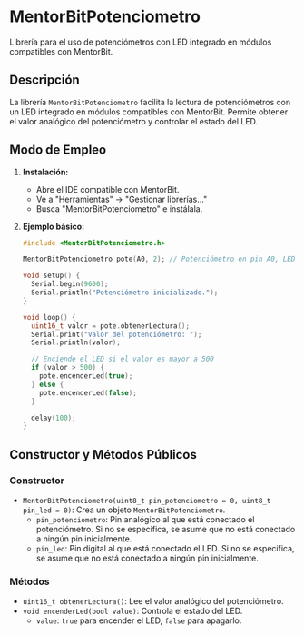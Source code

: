 # MentorBitPotenciometro

Librería para el uso de potenciómetros con LED integrado en módulos compatibles con MentorBit.

## Descripción

La librería `MentorBitPotenciometro` facilita la lectura de potenciómetros con un LED integrado en módulos compatibles con MentorBit. Permite obtener el valor analógico del potenciómetro y controlar el estado del LED.

## Modo de Empleo

1.  **Instalación:**
    * Abre el IDE compatible con MentorBit.
    * Ve a "Herramientas" -> "Gestionar librerías..."
    * Busca "MentorBitPotenciometro" e instálala.

2.  **Ejemplo básico:**

    ```c++
    #include <MentorBitPotenciometro.h>

    MentorBitPotenciometro pote(A0, 2); // Potenciómetro en pin A0, LED en pin 2

    void setup() {
      Serial.begin(9600);
      Serial.println("Potenciómetro inicializado.");
    }

    void loop() {
      uint16_t valor = pote.obtenerLectura();
      Serial.print("Valor del potenciómetro: ");
      Serial.println(valor);

      // Enciende el LED si el valor es mayor a 500
      if (valor > 500) {
        pote.encenderLed(true);
      } else {
        pote.encenderLed(false);
      }

      delay(100);
    }
    ```

## Constructor y Métodos Públicos

### Constructor

* `MentorBitPotenciometro(uint8_t pin_potenciometro = 0, uint8_t pin_led = 0)`: Crea un objeto `MentorBitPotenciometro`.
    * `pin_potenciometro`: Pin analógico al que está conectado el potenciómetro. Si no se especifica, se asume que no está conectado a ningún pin inicialmente.
    * `pin_led`: Pin digital al que está conectado el LED. Si no se especifica, se asume que no está conectado a ningún pin inicialmente.

### Métodos

* `uint16_t obtenerLectura()`: Lee el valor analógico del potenciómetro.
* `void encenderLed(bool value)`: Controla el estado del LED.
    * `value`: `true` para encender el LED, `false` para apagarlo.
